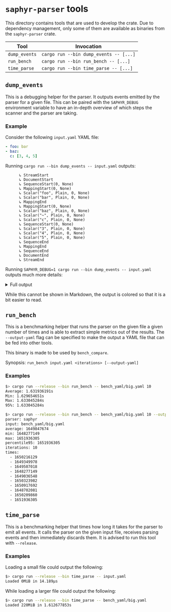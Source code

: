 # `saphyr-parser` tools
This directory contains tools that are used to develop the crate.
Due to dependency management, only some of them are available as binaries from the `saphyr-parser` crate.

| Tool | Invocation |
|------|------------|
| `dump_events` | `cargo run --bin dump_events -- [...]` |
| `run_bench` | `cargo run --bin run_bench -- [...]` |
| `time_parse` | `cargo run --bin time_parse -- [...]` |

## `dump_events`
This is a debugging helper for the parser. It outputs events emitted by the parser for a given file. This can be paired with the `SAPHYR_DEBUG` environment variable to have an in-depth overview of which steps the scanner and the parser are taking.

### Example
Consider the following `input.yaml` YAML file:
```yaml
- foo: bar
- baz:
  c: [3, 4, 5]
```

Running `cargo run --bin dump_events -- input.yaml` outputs:
```
      ↳ StreamStart
      ↳ DocumentStart
      ↳ SequenceStart(0, None)
      ↳ MappingStart(0, None)
      ↳ Scalar("foo", Plain, 0, None)
      ↳ Scalar("bar", Plain, 0, None)
      ↳ MappingEnd
      ↳ MappingStart(0, None)
      ↳ Scalar("baz", Plain, 0, None)
      ↳ Scalar("~", Plain, 0, None)
      ↳ Scalar("c", Plain, 0, None)
      ↳ SequenceStart(0, None)
      ↳ Scalar("3", Plain, 0, None)
      ↳ Scalar("4", Plain, 0, None)
      ↳ Scalar("5", Plain, 0, None)
      ↳ SequenceEnd
      ↳ MappingEnd
      ↳ SequenceEnd
      ↳ DocumentEnd
      ↳ StreamEnd
```

Running `SAPHYR_DEBUG=1 cargo run --bin dump_events -- input.yaml` outputs much more details:
<details>
<summary> Full output </summary>

```
Parser state: StreamStart
    ↳ StreamStart(Utf8) Marker { index: 0, line: 1, col: 0 }
      ↳ StreamStart

Parser state: ImplicitDocumentStart
  → fetch_next_token after whitespace Marker { index: 0, line: 1, col: 0 } '-'
    ↳ BlockSequenceStart Marker { index: 0, line: 1, col: 0 }
      ↳ DocumentStart

Parser state: BlockNode
      ↳ SequenceStart(0, None)

Parser state: BlockSequenceFirstEntry
    ↳ BlockEntry Marker { index: 2, line: 1, col: 2 }
  → fetch_next_token after whitespace Marker { index: 2, line: 1, col: 2 } 'f'
  → fetch_next_token after whitespace Marker { index: 5, line: 1, col: 5 } ':'
    ↳ BlockMappingStart Marker { index: 5, line: 1, col: 5 }
      ↳ MappingStart(0, None)

Parser state: BlockMappingFirstKey
    ↳ Key Marker { index: 2, line: 1, col: 2 }
    ↳ Scalar(Plain, "foo") Marker { index: 2, line: 1, col: 2 }
      ↳ Scalar("foo", Plain, 0, None)

Parser state: BlockMappingValue
    ↳ Value Marker { index: 5, line: 1, col: 5 }
  → fetch_next_token after whitespace Marker { index: 7, line: 1, col: 7 } 'b'
    ↳ Scalar(Plain, "bar") Marker { index: 7, line: 1, col: 7 }
      ↳ Scalar("bar", Plain, 0, None)

Parser state: BlockMappingKey
  → fetch_next_token after whitespace Marker { index: 11, line: 2, col: 0 } '-'
    ↳ BlockEnd Marker { index: 11, line: 2, col: 0 }
      ↳ MappingEnd

Parser state: BlockSequenceEntry
    ↳ BlockEntry Marker { index: 13, line: 2, col: 2 }
  → fetch_next_token after whitespace Marker { index: 13, line: 2, col: 2 } 'b'
  → fetch_next_token after whitespace Marker { index: 16, line: 2, col: 5 } ':'
    ↳ BlockMappingStart Marker { index: 16, line: 2, col: 5 }
      ↳ MappingStart(0, None)

Parser state: BlockMappingFirstKey
    ↳ Key Marker { index: 13, line: 2, col: 2 }
    ↳ Scalar(Plain, "baz") Marker { index: 13, line: 2, col: 2 }
      ↳ Scalar("baz", Plain, 0, None)

Parser state: BlockMappingValue
    ↳ Value Marker { index: 16, line: 2, col: 5 }
  → fetch_next_token after whitespace Marker { index: 20, line: 3, col: 2 } 'c'
  → fetch_next_token after whitespace Marker { index: 21, line: 3, col: 3 } ':'
    ↳ Key Marker { index: 20, line: 3, col: 2 }
      ↳ Scalar("~", Plain, 0, None)

Parser state: BlockMappingKey
    ↳ Scalar(Plain, "c") Marker { index: 20, line: 3, col: 2 }
      ↳ Scalar("c", Plain, 0, None)

Parser state: BlockMappingValue
    ↳ Value Marker { index: 21, line: 3, col: 3 }
  → fetch_next_token after whitespace Marker { index: 23, line: 3, col: 5 } '['
    ↳ FlowSequenceStart Marker { index: 23, line: 3, col: 5 }
      ↳ SequenceStart(0, None)

Parser state: FlowSequenceFirstEntry
  → fetch_next_token after whitespace Marker { index: 24, line: 3, col: 6 } '3'
  → fetch_next_token after whitespace Marker { index: 25, line: 3, col: 7 } ','
    ↳ Scalar(Plain, "3") Marker { index: 24, line: 3, col: 6 }
      ↳ Scalar("3", Plain, 0, None)

Parser state: FlowSequenceEntry
    ↳ FlowEntry Marker { index: 25, line: 3, col: 7 }
  → fetch_next_token after whitespace Marker { index: 27, line: 3, col: 9 } '4'
  → fetch_next_token after whitespace Marker { index: 28, line: 3, col: 10 } ','
    ↳ Scalar(Plain, "4") Marker { index: 27, line: 3, col: 9 }
      ↳ Scalar("4", Plain, 0, None)

Parser state: FlowSequenceEntry
    ↳ FlowEntry Marker { index: 28, line: 3, col: 10 }
  → fetch_next_token after whitespace Marker { index: 30, line: 3, col: 12 } '5'
  → fetch_next_token after whitespace Marker { index: 31, line: 3, col: 13 } ']'
    ↳ Scalar(Plain, "5") Marker { index: 30, line: 3, col: 12 }
      ↳ Scalar("5", Plain, 0, None)

Parser state: FlowSequenceEntry
    ↳ FlowSequenceEnd Marker { index: 31, line: 3, col: 13 }
      ↳ SequenceEnd

Parser state: BlockMappingKey
  → fetch_next_token after whitespace Marker { index: 33, line: 4, col: 0 } '\0'
    ↳ BlockEnd Marker { index: 33, line: 4, col: 0 }
      ↳ MappingEnd

Parser state: BlockSequenceEntry
    ↳ BlockEnd Marker { index: 33, line: 4, col: 0 }
      ↳ SequenceEnd

Parser state: DocumentEnd
    ↳ StreamEnd Marker { index: 33, line: 4, col: 0 }
      ↳ DocumentEnd

Parser state: DocumentStart
      ↳ StreamEnd
```

</details>

While this cannot be shown in Markdown, the output is colored so that it is a bit easier to read.

## `run_bench`
This is a benchmarking helper that runs the parser on the given file a given number of times and is able to extract simple metrics out of the results. The `--output-yaml` flag can be specified to make the output a YAML file that can be fed into other tools.

This binary is made to be used by `bench_compare`.

Synopsis: `run_bench input.yaml <iterations> [--output-yaml]`

### Examples
```sh
$> cargo run --release --bin run_bench -- bench_yaml/big.yaml 10
Average: 1.631936191s
Min: 1.629654651s
Max: 1.633045284s
95%: 1.633045284s

$> cargo run --release --bin run_bench -- bench_yaml/big.yaml 10 --output-yaml
parser: saphyr
input: bench_yaml/big.yaml
average: 1649847674
min: 1648277149
max: 1651936305
percentile95: 1651936305
iterations: 10
times:
  - 1650216129
  - 1649349978
  - 1649507018
  - 1648277149
  - 1649036548
  - 1650323982
  - 1650917692
  - 1648702081
  - 1650209860
  - 1651936305
```

## `time_parse`
This is a benchmarking helper that times how long it takes for the parser to emit all events. It calls the parser on the given input file, receives parsing events and then immediately discards them. It is advised to run this tool with `--release`.

### Examples
Loading a small file could output the following:
```sh
$> cargo run --release --bin time_parse -- input.yaml
Loaded 0MiB in 14.189µs
```

While loading a larger file could output the following:
```sh
$> cargo run --release --bin time_parse -- bench_yaml/big.yaml
Loaded 220MiB in 1.612677853s
```
